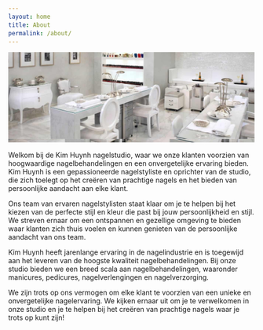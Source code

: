```yaml
---
layout: home
title: About
permalink: /about/
---
```


![Nagelstudio Kim Huynh](/assets/img/frontpage/slide12.jpg)

Welkom bij de Kim Huynh nagelstudio, waar we onze klanten voorzien van hoogwaardige nagelbehandelingen en een
onvergetelijke ervaring bieden. Kim Huynh is een gepassioneerde nagelstyliste en oprichter van de studio, die zich
toelegt op het creëren van prachtige nagels en het bieden van persoonlijke aandacht aan elke klant.

Ons team van ervaren nagelstylisten staat klaar om je te helpen bij het kiezen van de perfecte stijl en kleur die past
bij jouw persoonlijkheid en stijl. We streven ernaar om een ontspannen en gezellige omgeving te bieden waar klanten zich
thuis voelen en kunnen genieten van de persoonlijke aandacht van ons team.

Kim Huynh heeft jarenlange ervaring in de nagelindustrie en is toegewijd aan het leveren van de hoogste kwaliteit
nagelbehandelingen. Bij onze studio bieden we een breed scala aan nagelbehandelingen, waaronder manicures, pedicures,
nagelverlengingen en nagelverzorging.

We zijn trots op ons vermogen om elke klant te voorzien van een unieke en onvergetelijke nagelervaring. We kijken ernaar
uit om je te verwelkomen in onze studio en je te helpen bij het creëren van prachtige nagels waar je trots op kunt zijn!
